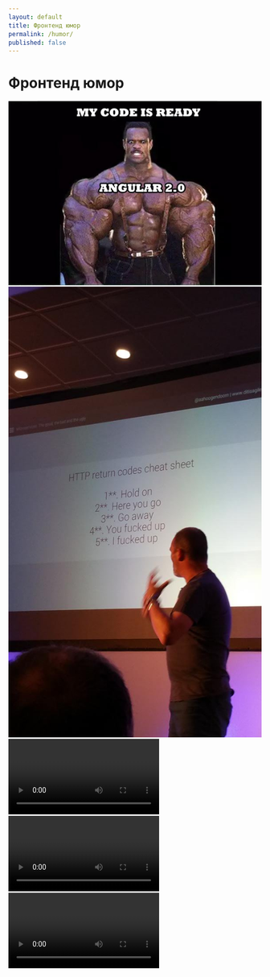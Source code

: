 ```yaml
---
layout: default
title: Фронтенд юмор
permalink: /humor/
published: false
---
```


# Фронтенд юмор

![](/assets/img/humor/angular2.jpg)
![](/assets/img/humor/http-codes.jpg)
![](/assets/img/humor/angular2.mp4)
![](/assets/img/humor/react.mp4)
![](/assets/img/humor/refactoring.mp4)

